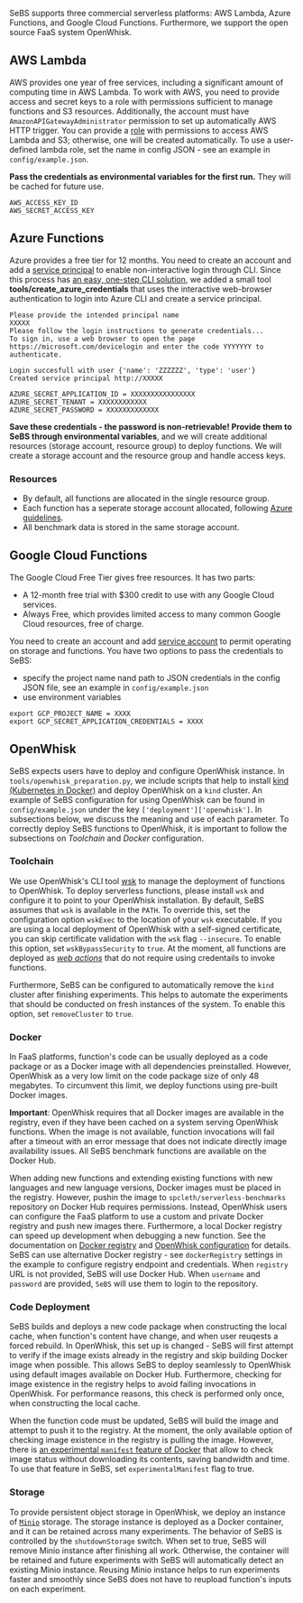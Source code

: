 
SeBS supports three commercial serverless platforms: AWS Lambda, Azure Functions, and Google Cloud
Functions.
Furthermore, we support the open source FaaS system OpenWhisk.

## AWS Lambda

AWS provides one year of free services, including a significant amount of computing time in AWS Lambda.
To work with AWS, you need to provide access and secret keys to a role with permissions
sufficient to manage functions and S3 resources.
Additionally, the account must have `AmazonAPIGatewayAdministrator` permission to set up
automatically AWS HTTP trigger.
You can provide a [role](https://docs.aws.amazon.com/lambda/latest/dg/lambda-intro-execution-role.html)
with permissions to access AWS Lambda and S3; otherwise, one will be created automatically.
To use a user-defined lambda role, set the name in config JSON - see an example in `config/example.json`.

**Pass the credentials as environmental variables for the first run.** They will be cached for future use.

```
AWS_ACCESS_KEY_ID
AWS_SECRET_ACCESS_KEY
```

## Azure Functions

Azure provides a free tier for 12 months.
You need to create an account and add a [service principal](https://docs.microsoft.com/en-us/azure/active-directory/develop/howto-create-service-principal-portal)
to enable non-interactive login through CLI.
Since this process has [an easy, one-step CLI solution](https://docs.microsoft.com/en-us/cli/azure/ad/sp?view=azure-cli-latest#az-ad-sp-create-for-rbac),
we added a small tool **tools/create_azure_credentials** that uses the interactive web-browser
authentication to login into Azure CLI and create a service principal.

```console
Please provide the intended principal name                                                                                                         
XXXXX
Please follow the login instructions to generate credentials...                                                            
To sign in, use a web browser to open the page https://microsoft.com/devicelogin and enter the code YYYYYYY to authenticate.

Login succesfull with user {'name': 'ZZZZZZ', 'type': 'user'}                                          
Created service principal http://XXXXX

AZURE_SECRET_APPLICATION_ID = XXXXXXXXXXXXXXXX
AZURE_SECRET_TENANT = XXXXXXXXXXXX
AZURE_SECRET_PASSWORD = XXXXXXXXXXXXX
```

**Save these credentials - the password is non-retrievable! Provide them to SeBS through environmental variables**,
and we will create additional resources (storage account, resource group) to deploy functions.
We will create a storage account and the resource group and handle access keys.

### Resources

* By default, all functions are allocated in the single resource group.
* Each function has a seperate storage account allocated, following [Azure guidelines](https://docs.microsoft.com/en-us/azure/azure-functions/functions-best-practices#scalability-best-practices).
* All benchmark data is stored in the same storage account.

## Google Cloud Functions

The Google Cloud Free Tier gives free resources. It has two parts:

- A 12-month free trial with $300 credit to use with any Google Cloud services.
- Always Free, which provides limited access to many common Google Cloud resources, free of charge.

You need to create an account and add [service account](https://cloud.google.com/iam/docs/service-accounts) to permit operating on storage and functions.
You have two options to pass the credentials to SeBS:

- specify the project name nand path to JSON credentials in the config JSON file, see an example in `config/example.json`
- use environment variables

```
export GCP_PROJECT_NAME = XXXX
export GCP_SECRET_APPLICATION_CREDENTIALS = XXXX
```

## OpenWhisk

SeBS expects users have to deploy and configure OpenWhisk instance.
In `tools/openwhisk_preparation.py`, we include scripts that help to install
[kind (Kubernetes in Docker)](https://kind.sigs.k8s.io/) and deploy
OpenWhisk on a `kind` cluster.
An example of SeBS configuration for using OpenWhisk can be found in `config/example.json`
under the key `['deployment']['openwhisk']`.
In subsections below, we discuss the meaning and use of each parameter.
To correctly deploy SeBS functions to OpenWhisk, it is important to follow the
subsections on *Toolchain* and *Docker* configuration.

### Toolchain

We use OpenWhisk's CLI tool [wsk](https://github.com/apache/openwhisk-cli)
to manage the deployment of functions to OpenWhisk.
To deploy serverless functions, please install `wsk` and
configure it to point to your OpenWhisk installation.
By default, SeBS assumes that `wsk` is available in the `PATH`.
To override this, set the configuration option `wskExec` to the location
of your `wsk` executable.
If you are using a local deployment of OpenWhisk with a self-signed
certificate, you can skip certificate validation with the `wsk` flag `--insecure`.
To enable this option, set `wskBypassSecurity` to `true`.
At the moment, all functions are deployed as [*web actions*](https://github.com/apache/openwhisk/blob/master/docs/webactions.md)
that do not require using credentails to invoke functions.

Furthermore, SeBS can be configured to automatically remove the `kind`
cluster after finishing experiments. This helps to automate the experiments
that should be conducted on fresh instances of the system.
To enable this option, set `removeCluster` to `true`.

### Docker

In FaaS platforms, function's code can be usually deployed as a code package
or as a Docker image with all dependencies preinstalled.
However, OpenWhisk as a very low limit on the code package size of only 48
megabytes.
To circumvent this limit, we deploy functions using pre-built Docker images.

**Important**: OpenWhisk requires that all Docker images are available
in the registry, even if they have been cached on a system serving OpenWhisk
functions.
When the image is not available, function invocations will fail after a timeout
with an error message that does not indicate directly image availability issues.
All SeBS benchmark functions are available on the Docker Hub.

When adding new functions and extending existing functions with new languages
and new language versions, Docker images must be placed in the registry.
However, pushin the image to `spcleth/serverless-benchmarks` repository on Docker
Hub requires permissions.
Instead, OpenWhisk users can configure the FaaS platform to use a custom and
private Docker registry and push new images there.
Furthermore, a local Docker registry can speed up development when debugging
a new function.
See the documentation on
[Docker registry](https://github.com/apache/openwhisk-deploy-kube/blob/master/docs/private-docker-registry.md)
and [OpenWhisk configuration](https://github.com/apache/openwhisk-deploy-kube/blob/master/docs/private-docker-registry.md)
for details.
SeBS can use alternative Docker registry - see `dockerRegistry` settings
in the example to configure registry endpoint and credentials.
When `registry` URL is not provided, SeBS will use Docker Hub.
When `username` and `password` are provided, `SeBS` will use them to login
to the repository.

### Code Deployment

SeBS builds and deploys a new code package when constructing the local cache,
when function's content have change, and when user reuqests a forced rebuild.
In OpenWhisk, this set up is changed - SeBS will first attempt to verify 
if the image exists already in the registry and skip building Docker
image when possible.
This allows SeBS to deploy seamlessly to OpenWhisk using default images
available on Docker Hub.
Furthermore, checking for image existence in the registry helps
to avoid failing invocations in OpenWhisk.
For performance reasons, this check is performed only once, when constructing
the local cache.

When the function code must be updated,
SeBS will build the image and attempt to push it to the registry.
At the moment, the only available option of checking image existence in
the registry is pulling the image.
However, there is [an experimental `manifest` feature of Docker](https://docs.docker.com/engine/reference/commandline/manifest/)
that allow to check image status without downloading its contents,
saving bandwidth and time.
To use that feature in SeBS, set `experimentalManifest` flag to true.

### Storage 

To provide persistent object storage in OpenWhisk, we deploy an instance
of [`Minio`](https://github.com/minio/minio) storage.
The storage instance is deployed as a Docker container, and it can be retained
across many experiments.
The behavior of SeBS is controlled by the `shutdownStorage` switch.
When set to true, SeBS will remove Minio instance after finishing all 
work.
Otherwise, the container will be retained and future experiments with SeBS
will automatically detect an existing Minio instance.
Reusing Minio instance helps to run experiments faster and smoothly since
SeBS does not have to reupload function's inputs on each experiment.

